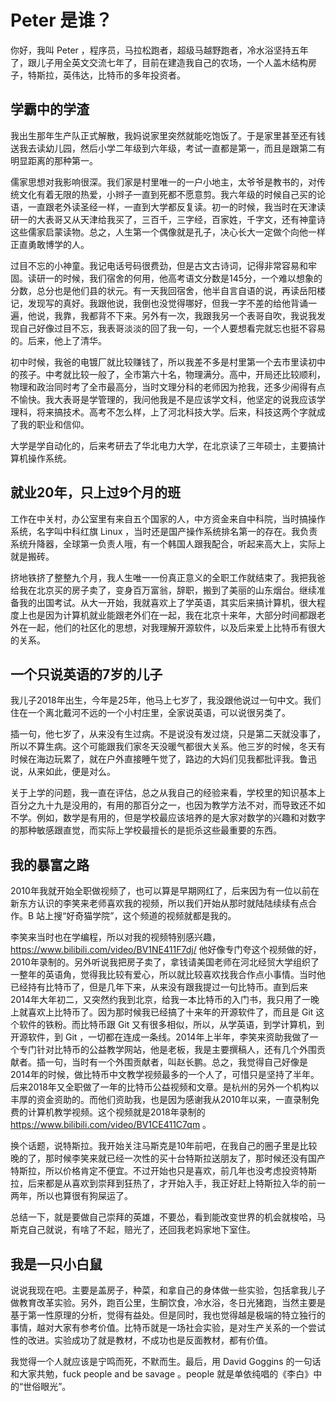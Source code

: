 # Peter 是谁？

你好，我叫 Peter ，程序员，马拉松跑者，超级马越野跑者，冷水浴坚持五年了，跟儿子用全英文交流七年了，目前在建造我自己的农场，一个人盖木结构房子，特斯拉，英伟达，比特币的多年投资者。

## 学霸中的学渣

我出生那年生产队正式解散，我妈说家里突然就能吃饱饭了。于是家里甚至还有钱送我去读幼儿园，然后小学二年级到六年级，考试一直都是第一，而且是跟第二有明显距离的那种第一。

儒家思想对我影响很深。我们家是村里唯一的一户小地主，太爷爷是教书的，对传统文化有着无限的热爱，小辫子一直到死都不愿意剪。我六年级的时候自己买的论语，一直跟老外读圣经一样，一直到大学都反复读。初一的时候，我当时在天津读研一的大表哥又从天津给我买了，三百千，三字经，百家姓，千字文，还有神童诗这些儒家启蒙读物。总之，人生第一个偶像就是孔子，决心长大一定做个向他一样正直勇敢博学的人。

过目不忘的小神童。我记电话号码很费劲，但是古文古诗词，记得非常容易和牢固。读研一的时候，我们宿舍的何用，他高考语文分数是145分，一个难以想象的分数，总分也是他们县的状元。有一天我回宿舍，他半自言自语的说，再读岳阳楼记，发现写的真好。我跟他说，我倒也没觉得哪好，但我一字不差的给他背诵一遍，他说，我靠，我都背不下来。另外有一次，我跟我另一个表哥自吹，我说我发现自己好像过目不忘，我表哥淡淡的回了我一句，一个人要想看完就忘也挺不容易的。后来，他上了清华。

初中时候，我爸的电镀厂就比较赚钱了，所以我差不多是村里第一个去市里读初中的孩子。中考就比较一般了，全市第六十名，物理满分。高中，开局还比较顺利，物理和政治同时考了全市最高分，当时文理分科的老师因为抢我，还多少闹得有点不愉快。我大表哥是学管理的，我问他我是不是应该学文科，他坚定的说我应该学理科，将来搞技术。高考不怎么样，上了河北科技大学。后来，科技这两个字就成了我的职业和信仰。

大学是学自动化的，后来考研去了华北电力大学，在北京读了三年硕士，主要搞计算机操作系统。

## 就业20年，只上过9个月的班

工作在中关村，办公室里有来自五个国家的人，中方资金来自中科院，当时搞操作系统，名字叫中科红旗 Linux ，当时还是国产操作系统排名第一的存在。我负责系统升降器，全球第一负责人哦，有一个韩国人跟我配合，听起来高大上，实际上就是搬砖。

挤地铁挤了整整九个月，我人生唯一一份真正意义的全职工作就结束了。我把我爸给我在北京买的房子卖了，变身百万富翁，辞职，搬到了美丽的山东烟台。继续准备我的出国考试。从大一开始，我就喜欢上了学英语，其实后来搞计算机，很大程度上也是因为计算机就业能跟老外们在一起，我在北京十来年，大部分时间都跟老外在一起，他们的社区化的思想，对我理解开源软件，以及后来爱上比特币有很大的关系。

## 一个只说英语的7岁的儿子

我儿子2018年出生，今年是25年，他马上七岁了，我没跟他说过一句中文。我们住在一个离北戴河不远的一个小村庄里，全家说英语，可以说很另类了。

插一句，他七岁了，从来没有生过病。不是说没有发过烧，只是第二天就没事了，所以不算生病。这个可能跟我们家冬天没暖气都很大关系。他三岁的时候，冬天有时候在海边玩累了，就在户外直接睡午觉了，路边的大妈们见我都批评我。鲁迅说，从来如此，便是对么。

关于上学的问题，我一直在评估，总之从我自己的经验来看，学校里的知识基本上百分之九十九是没用的，有用的那百分之一，也因为教学方法不对，而导致还不如不学。例如，数学是有用的，但是学校最应该培养的是大家对数学的兴趣和对数字的那种敏感跟直觉，而实际上学校最擅长的是扼杀这些最重要的东西。

## 我的暴富之路

2010年我就开始全职做视频了，也可以算是早期网红了，后来因为有一位以前在新东方认识的李笑来老师喜欢我的视频，所以我们开始从那时就陆陆续续有点合作。B 站上搜“好奇猫学院”，这个频道的视频就都是我的。

李笑来当时也在学编程，所以对我的视频特别感兴趣，https://www.bilibili.com/video/BV1NE411F7dj/ 他好像专门夸这个视频做的好，2010年录制的。另外听说我把房子卖了，拿钱请美国老师在河北经贸大学组织了一整年的英语角，觉得我比较有爱心，所以就比较喜欢找我合作点小事情。当时他已经持有比特币了，但是几年下来，从来没有跟我提过一句比特币。直到后来2014年大年初二，又突然约我到北京，给我一本比特币的入门书，我只用了一晚上就喜欢上比特币了。因为那时候我已经搞了十来年的开源软件了，而且是 Git 这个软件的铁粉。而比特币跟 Git 又有很多相似，所以，从学英语，到学计算机，到开源软件，到 Git ，一切都在连成一条线。2014年上半年，李笑来资助我做了一个专门针对比特币的公益教学网站，他是老板，我是主要撰稿人，还有几个外围贡献者。插一句，当时有一个外围贡献者，叫赵长鹏。总之，我觉得自己好像是2014年的时候，做比特币中文教学视频最多的一个人了，可惜只是坚持了半年。后来2018年又全职做了一年的比特币公益视频和文章。是杭州的另外一个机构以丰厚的资金资助的。而他们资助我，也是因为感谢我从2010年以来，一直录制免费的计算机教学视频。这个视频就是2018年录制的 https://www.bilibili.com/video/BV1CE411C7qm 。

换个话题，说特斯拉。我开始关注马斯克是10年前吧，在我自己的圈子里是比较晚的了，那时候李笑来就已经一次性的买十台特斯拉送朋友了，那时候还没有国产特斯拉，所以价格肯定不便宜。不过开始也只是喜欢，前几年也没考虑投资特斯拉，后来都是从喜欢到崇拜到狂热了，才开始入手，我正好赶上特斯拉入华的前一两年，所以也算很有狗屎运了。

总结一下，就是要做自己崇拜的英雄，不要怂，看到能改变世界的机会就梭哈，马斯克自己就说，有啥了不起，赔光了，还回我老妈家地下室住。

## 我是一只小白鼠

说说我现在吧。主要是盖房子，种菜，和拿自己的身体做一些实验，包括拿我儿子做教育改革实验。另外，跑百公里，生酮饮食，冷水浴，冬日光猪跑，当然主要是基于第一性原理的分析，觉得有益处。但是同时，我也觉得越是极端的特立独行的事情，越对大家有参考价值。比特币就是一场社会实验，是对生产关系的一个尝试性的改进。实验成功了就是教材，不成功也是反面教材，都有价值。

我觉得一个人就应该是宁鸣而死，不默而生。最后，用 David Goggins 的一句话和大家共勉，fuck people and be savage 。people 就是单依纯唱的《李白》中的“世俗眼光”。

